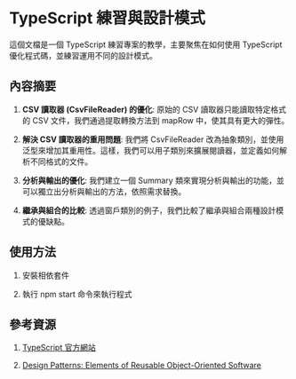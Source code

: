 TypeScript 練習與設計模式
==================

這個文檔是一個 TypeScript 練習專案的教學，主要聚焦在如何使用 TypeScript 優化程式碼，並練習運用不同的設計模式。

內容摘要
----

1.  **CSV 讀取器 (CsvFileReader) 的優化**: 原始的 CSV 讀取器只能讀取特定格式的 CSV 文件，我們通過提取轉換方法到 mapRow 中，使其具有更大的彈性。
    
2.  **解決 CSV 讀取器的重用問題**: 我們將 CsvFileReader 改為抽象類別，並使用泛型來增加其重用性。這樣，我們可以用子類別來擴展閱讀器，並定義如何解析不同格式的文件。
    
3.  **分析與輸出的優化**: 我們建立一個 Summary 類來實現分析與輸出的功能，並可以獨立出分析與輸出的方法，依照需求替換。
    
4.  **繼承與組合的比較**: 透過窗戶類別的例子，我們比較了繼承與組合兩種設計模式的優缺點。
    

使用方法
----

1.  安裝相依套件
    
2.  執行 npm start 命令來執行程式
    

參考資源
----

1.  [TypeScript 官方網站](https://www.typescriptlang.org/)
    
2.  [Design Patterns: Elements of Reusable Object-Oriented Software](https://www.amazon.com/Design-Patterns-Elements-Reusable-Object-Oriented/dp/0201633612)
